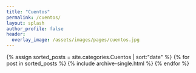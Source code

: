 ```yaml
---
title: "Cuentos"
permalink: /cuentos/ 
layout: splash
author_profile: false
header: 
  overlay_image: /assets/images/pages/cuentos.jpg
---
```


{% assign sorted_posts = site.categories.Cuentos | sort:"date" %}
{% for post in sorted_posts %}
  {% include archive-single.html %}
{% endfor %}